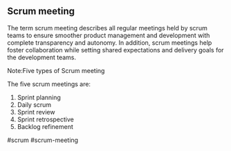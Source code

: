 ## Scrum meeting

The term scrum meeting describes all regular meetings held by scrum teams to ensure smoother product management and development with complete transparency and autonomy. In addition, scrum meetings help foster collaboration while setting shared expectations and delivery goals for the development teams.

Note:Five types of Scrum meeting

The five scrum meetings are:

1.  Sprint planning
2.  Daily scrum
3.  Sprint review
4.  Sprint retrospective
5.  Backlog refinement

#scrum 
#scrum-meeting
